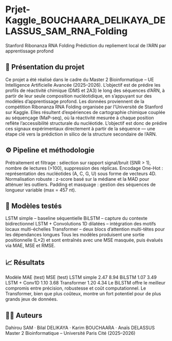 # Prjet-Kaggle_BOUCHAARA_DELIKAYA_DELASSUS_SAM_RNA_Folding
Stanford Ribonanza RNA Folding
Prédiction du repliement local de l’ARN par apprentissage profond
## 📘 Présentation du projet
Ce projet a été réalisé dans le cadre du Master 2 Bioinformatique – UE Intelligence Artificielle Avancée (2025–2026).
L’objectif est de prédire les profils de réactivité chimique (DMS et 2A3) le long des séquences d’ARN, à partir de leur seule composition nucléotidique, en s’appuyant sur des modèles d’apprentissage profond.
Les données proviennent de la compétition Ribonanza RNA Folding organisée par l’Université de Stanford sur Kaggle.
Elles résultent d’expériences de cartographie chimique couplée au séquençage (MaP-seq), où la réactivité mesurée à chaque position reflète l’accessibilité structurale du nucléotide.
L’objectif est donc de prédire ces signaux expérimentaux directement à partir de la séquence — une étape clé vers la prédiction in silico de la structure secondaire de l’ARN.
## ⚙️ Pipeline et méthodologie
Prétraitement et filtrage : sélection sur rapport signal/bruit (SNR > 1), nombre de lectures (>100), suppression des réplicas.
Encodage One-Hot : représentation des nucléotides (A, C, G, U) sous forme de vecteurs 4D.
Normalisation robuste : z-score basé sur la médiane et la MAD pour atténuer les outliers.
Padding et masquage : gestion des séquences de longueur variable (max = 457 nt).
## 🧠 Modèles testés
LSTM simple – baseline séquentielle
BiLSTM – capture du contexte bidirectionnel
LSTM + Convolutions 1D dilatées – intégration des motifs locaux multi-échelles
Transformer – deux blocs d’attention multi-têtes pour les dépendances longues
Tous les modèles produisent une sortie positionnelle (L×2) et sont entraînés avec une MSE masquée, puis évalués via MAE, MSE et RMSE.
## 📈 Résultats
Modèle	MAE (test)	MSE (test)
LSTM simple	2.47	8.94
BiLSTM	1.07	3.49
LSTM + Conv1D	1.10	3.68
Transformer	1.20	4.34
Le BiLSTM offre le meilleur compromis entre précision, robustesse et coût computationnel.
Le Transformer, bien que plus coûteux, montre un fort potentiel pour de plus grands jeux de données.
## 👩‍💻 Auteurs
Dahirou SAM · Bilal DELIKAYA · Karim BOUCHAARA · Anaïs DELASSUS
Master 2 Bioinformatique – Université Paris Cité (2025–2026)

